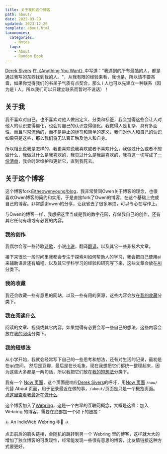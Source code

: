 ```yaml
---
title: 关于我和这个博客
path: about/
date: 2022-03-29
updated: 2023-12-26
template: about.html
taxonomies:
  categories:
    - Notes
  tags:
    - About
    - Random Book
---
```


[Derek Sivers](https://sive.rs/) 在[《Anything You Want》](https://sive.rs/a)中写道："我遇到的所有最酷的人，都是通过我写的东西找到我的人。"，从我有限的经验来看，我也是，所以请不要吝啬，如果你觉得我们的书呆子气质有点契合，那么 i 人也可以先建立一种联系（因为是 i 人，所以我们可以只建立联系而暂时不说话）！

## 关于我

我不喜欢对自己，也不喜欢对他人做出定义、分类和标签，我会觉得这些会让人对他人的认识变得僵化，也会对自己的认识变得僵化。我觉得人是复杂、具有多面性，而且时常流动的，而不是静止的标签和简单的定义，我们对他人和自己的认识如果只是这些，那么我们将无法真正触及他人和自身。

所以相比说我是怎样的，我更喜欢说我喜欢或者不喜欢什么，我做过什么或者不想做什么，我做过什么是我喜欢的，我见过什么是我最喜欢的，我将这一切写成了[一份清单](/content/pages/life-list.md)，我会时常维护和更新它，直到我死去。


## 关于这个博客

这个博客fork自[theowenyoung/blog](https://github.com/theowenyoung/blog)，我非常赞同Owen关于博客的理念，也很喜欢Owen博客的简约和实用，于是直接fork了Owen的博客，在这个基础上完成自己的博客。非常感谢owen的分享，让我省去了很多麻烦，可以专心在写作上。

与Owen的博客一样，我想把这里当成是我的数字花园，存储我自己的创作，还有其它任何有趣或有必要的内容。

### 我的创作

我偶尔会写一些诗歌[诗歌](/poem/)，小说[小说](/Story/)，翻译[翻译](/translations/)，以及其它一些非技术文章。

接下来很长一段时间里我都会专注于探索AI如何帮助人的学习，我会把自己使用ai来辅助语言还有编程、以及其它学科学习的经验和研究写下来，这些文章会放在[AI](/categories/)分类下。

### 我的收藏

我还会收藏一些有意思的网站，以及一些有用的资源，这些内容会放在[我的收藏](/content/sources.md)分类下。

### 我在阅读什么

阅读的文章、视频或其它内容，如果觉得有必要会写一些自己的想法，这些内容会放在[我的阅读](/categories/journal/)分类下。

### 我的短想法

从小学开始，我就会经常写下自己的一些思考和想法，还有对生活的记录，最初是在qq空间， 然后是豆瓣，最后是在长毛象，现在我想把它们都统一整理起来，因为这些大多都是一两句话，所以我把它们放在[我的短想法](/content/thoughts.md)分类下。

我有一个
[Now 页面](/content/pages/now.md)，这个页面是响应[Derek Sivers](https://sive.rs/)的呼吁，用[Now 页面](https://nownownow.com/about) `/now/` 代替
About 页面，用于记录最近在做的事，`/about/`页面是只是一个概览页面。
[点这里查看我最近在做什么](/content/pages/now.md)

这个博客加入了[Webring](https://xn--sr8hvo.ws/)，这是一个古早的互联网概念，大概是这样：加入 Webring
的博客，需要在底部加一个如下的链接：

[←](https://xn--sr8hvo.ws/%F0%9F%93%AE%F0%9F%86%99%F0%9F%93%A9/previous) An
IndieWeb Webring 🕸💍
[→](https://xn--sr8hvo.ws/%F0%9F%93%AE%F0%9F%86%99%F0%9F%93%A9/next)

点击前后的箭头链接，会随机的跳转到另一个 Webring 里的博客，这样就大大的增加了独立博客的可发现性，经常能发现一些很有意思的博客，比友情链接这种方式要更好。
